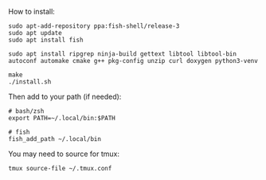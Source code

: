 How to install:

```
sudo apt-add-repository ppa:fish-shell/release-3
sudo apt update
sudo apt install fish

sudo apt install ripgrep ninja-build gettext libtool libtool-bin autoconf automake cmake g++ pkg-config unzip curl doxygen python3-venv

make
./install.sh
```

Then add to your path (if needed):
```
# bash/zsh
export PATH=~/.local/bin:$PATH

# fish
fish_add_path ~/.local/bin
```

You may need to source for tmux:
```
tmux source-file ~/.tmux.conf
```

